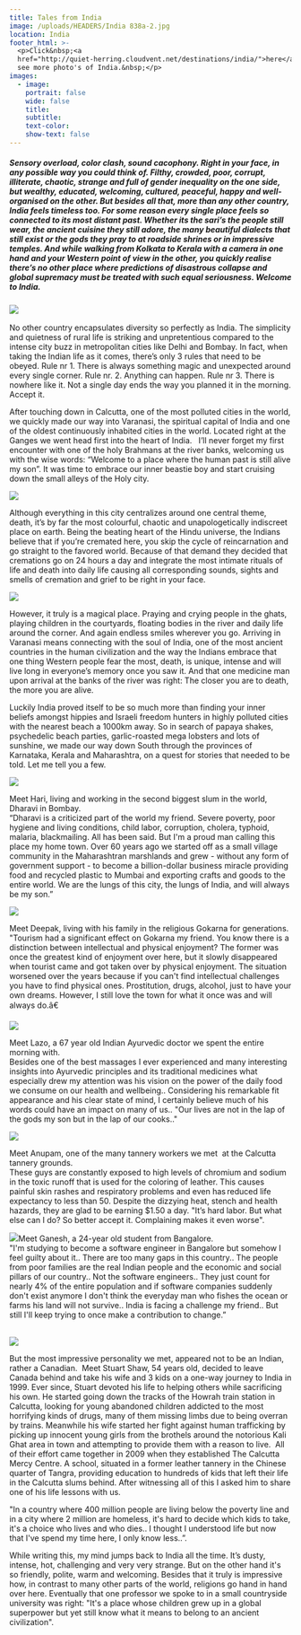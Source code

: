 ```yaml
---
title: Tales from India
image: /uploads/HEADERS/India 838a-2.jpg
location: India
footer_html: >-
  <p>Click&nbsp;<a
  href="http://quiet-herring.cloudvent.net/destinations/india/">here</a>&nbsp;to
  see more photo's of India.&nbsp;</p>
images:
  - image:
    portrait: false
    wide: false
    title:
    subtitle:
    text-color:
    show-text: false
---
```



##### Sensory overload, color clash, sound cacophony. Right in your face, in any possible way you could think of. Filthy, crowded, poor, corrupt, illiterate, chaotic, strange and full of gender inequality on the one side, but wealthy, educated, welcoming, cultured, peaceful, happy and well-organised on the other. But besides all that, more than any other country, India feels timeless too. For some reason every single place feels so connected to its most distant past. Whether its the sari’s the people still wear, the ancient cuisine they still adore, the many beautiful dialects that still exist or the gods they pray to at roadside shrines or in impressive temples. And while walking from Kolkata to Kerala with a camera in one hand and your Western point of view in the other, you quickly realise there’s no other place where predictions of disastrous collapse and global supremacy must be treated with such equal seriousness. Welcome to India.&nbsp;

### ![](/uploads/versions/india-838a-2-1---x----2048-711x---.jpg)

No other country encapsulates diversity so perfectly as India. The simplicity and quietness of rural life is striking and unpretentious compared to the intense city buzz in metropolitan cities like Delhi and Bombay. In fact, when taking the Indian life as it comes, there’s only 3 rules that need to be obeyed. Rule nr 1. There is always something magic and unexpected around every single corner. Rule nr. 2. Anything can happen. Rule nr 3. There is nowhere like it. Not a single day ends the way you planned it in the morning. Accept it.&nbsp;

After touching down in Calcutta, one of the most polluted cities in the world, we quickly made our way into Varanasi, the spiritual capital of India and one of the oldest continuously inhabited cities in the world. Located right at the Ganges we went head first into the heart of India. &nbsp; I’ll never forget my first encounter with one of the holy Brahmans at the river banks, welcoming us with the wise words: “Welcome to a place where the human past is still alive my son”. It was time to embrace our inner beastie boy and start cruising down the small alleys of the Holy city.

![](/uploads/versions/india-445-1---x----2048-1365x---.jpg)

Although everything in this city centralizes around one central theme, death, it’s by far the most colourful, chaotic and unapologetically indiscreet place on earth. Being the beating heart of the Hindu universe, the Indians believe that if you’re cremated here, you skip the cycle of reincarnation and go straight to the favored world. Because of that demand they decided that cremations go on 24 hours a day and integrate the most intimate rituals of life and death into daily life causing all corresponding sounds, sights and smells of cremation and grief to be right in your face. &nbsp;

![](/uploads/versions/india-394-2---x----2048-1365x---.jpg)

However, it truly is a magical place. Praying and crying people in the ghats, playing children in the courtyards, floating bodies in the river and daily life around the corner. And again endless smiles wherever you go. Arriving in Varanasi means connecting with the soul of India, one of the most ancient countries in the human civilization and the way the Indians embrace that one thing Western people fear the most, death, is unique, intense and will live long in everyone’s memory once you saw it. And that one medicine man upon arrival at the banks of the river was right: The closer you are to death, the more you are alive.

Luckily India proved itself to be so much more than finding your inner beliefs amongst hippies and Israeli freedom hunters in highly polluted cities with the nearest beach a 1000km away. So in search of papaya shakes, psychedelic beach parties, garlic-roasted mega lobsters and lots of sunshine, we made our way down South through the provinces of Karnataka, Kerala and Maharashtra, on a quest for stories that needed to be told. Let me tell you a few.&nbsp;

![](/uploads/versions/india-3272-1---x----2048-1365x---.jpg)

Meet Hari, living and working in the second biggest slum in the world, Dharavi in Bombay.&nbsp;<br>“Dharavi is a criticized part of the world my friend. Severe poverty, poor hygiene and living conditions, child labor, corruption, cholera, typhoid, malaria, blackmailing. All has been said. But I'm a proud man calling this place my home town. Over 60 years ago we started off as a small village community in the Maharashtran marshlands and grew - without any form of government support - to become a billion-dollar business miracle providing food and recycled plastic to Mumbai and exporting crafts and goods to the entire world. We are the lungs of this city, the lungs of India, and will always be my son.”&nbsp;

![](/uploads/versions/india-2399-1---x----2048-1365x---.jpg)

Meet Deepak, living with his family in the religious Gokarna for generations.&nbsp;<br>"Tourism had a significant effect on Gokarna my friend. You know there is a distinction between intellectual and physical enjoyment? The former was once the greatest kind of enjoyment over here, but it slowly disappeared when tourist came and got taken over by physical enjoyment. The situation worsened over the years because if you can't find intellectual challenges you have to find physical ones. Prostitution, drugs, alcohol, just to have your own dreams. However, I still love the town for what it once was and will always do.&acirc;€

![](/uploads/versions/india-2843-1---x----1365-2048x---.jpg)

Meet Lazo, a 67 year old Indian Ayurvedic doctor we spent the entire morning with.&nbsp;<br>Besides one of the best massages I ever experienced and many interesting insights into Ayurvedic principles and its traditional medicines what especially drew my attention was his vision on the power of the daily food we consume on our health and wellbeing.. Considering his remarkable fit appearance and his clear state of mind, I certainly believe much of his words could have an impact on many of us.. "Our lives are not in the lap of the gods my son but in the lap of our cooks.."&nbsp;

![](/uploads/versions/india-259-1---x----2048-1365x---.jpg)

Meet Anupam, one of the many tannery workers we met &nbsp;at the Calcutta tannery grounds. &nbsp;<br>These guys are constantly exposed to high levels of chromium and sodium in the toxic runoff that is used for the coloring of leather. This causes painful skin rashes and respiratory problems and even has reduced life expectancy to less than 50. Despite the dizzying heat, stench and health hazards, they are glad to be earning $1.50 a day. "It’s hard labor. But what else can I do? So better accept it. Complaining makes it even worse".

![](/uploads/versions/india-2328---x----2048-1365x---.jpg)Meet Ganesh, a 24-year old student from Bangalore.<br>"I'm studying to become a software engineer in Bangalore but somehow I feel guilty about it.. There are too many gaps in this country.. The people from poor families are the real Indian people and the economic and social pillars of our country.. Not the software engineers.. They just count for nearly 4% of the entire population and if software companies suddenly don't exist anymore I don't think the everyday man who fishes the ocean or farms his land will not survive.. India is facing a challenge my friend.. But still I'll keep trying to once make a contribution to change.”

<br>![](/uploads/versions/india-290---x----2048-1365x---.jpg)

But the most impressive personality we met, appeared not to be an Indian, rather a Canadian.&nbsp; Meet Stuart Shaw, 54 years old, decided to leave Canada behind and take his wife and 3 kids on a one-way journey to India in 1999. Ever since, Stuart devoted his life to helping others while sacrificing his own. He started going down the tracks of the Howrah train station in Calcutta, looking for young abandoned children addicted to the most horrifying kinds of drugs, many of them missing limbs due to being overran by trains. Meanwhile his wife started her fight against human trafficking by picking up innocent young girls from the brothels around the notorious Kali Ghat area in town and attempting to provide them with a reason to live. &nbsp;All of their effort came together in 2009 when they established The Calcutta Mercy Centre. A school, situated in a former leather tannery in the Chinese quarter of Tangra, providing education to hundreds of kids that left their life in the Calcutta slums behind. After witnessing all of this I asked him to share one of his life lessons with us.

"In a country where 400 million people are living below the poverty line and in a city where 2 million are homeless, it's hard to decide which kids to take, it's a choice who lives and who dies.. I thought I understood life but now that I've spend my time here, I only know less..”.

While writing this, my mind jumps back to India all the time. It’s dusty, intense, hot, challenging and very very strange. But on the other hand it's so friendly, polite, warm and welcoming. Besides that it truly is impressive how, in contrast to many other parts of the world, religions go hand in hand over here. Eventually that one professor we spoke to in a small countryside university was right: "It's a place whose children grew up in a global superpower but yet still know what it means to belong to an ancient civilization".